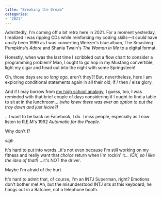 ```yaml
---
title: "Breaking the Dream"
categories:
- "2021"
---
```


Admittedly, I'm coming off a bit retro here in 2021.  For a moment yesterday, I realized I was ripping CDs while reinforcing my coding skills—it could have *easily* been 1999 as I was converting Weezer's blue album, The Smashing Pumpkins's *Adore* and Shania Twain's *The Woman in Me* to a digital format.

Honestly, when was the last time I scribbled out a flow chart to consider a programming problem?  Man, I ought to go hop in my Mustang convertible, light my cigar and head out into the night with some Springsteen!

Oh, those days are so *long ago*, aren't they?!  But, nevertheless, here I am exploring conditional statements again in all their old,  if / then / else glory.

And if I may borrow from [my high school analogy](/let-go/), I guess, too, I was reminded with that brief couple of days considering if I ought to find a table to sit at in the lunchroom... *(who knew there was ever an option to put the tray down and just leave?)*

...I want to be back on Facebook, I do.  I miss people, especially as I now listen to R.E.M's 1992 *Automatic for the People*.  

Why don't I? 

*sigh* 

It's hard to put into words...it's not even because I'm still working on my fitness and really want that *choice* return when I'm rockin' it... *(OK, so I like the idea of that!)* ...it's NOT the driver.  

Maybe I'm afraid of the hurt.  

It's hard to admit that, of course, I'm an INTJ Superman, right?  Emotions don't bother me!  Ah, but the misunderstood INTJ sits at this keyboard; he hangs out in a Batcave, not a telephone booth. 



